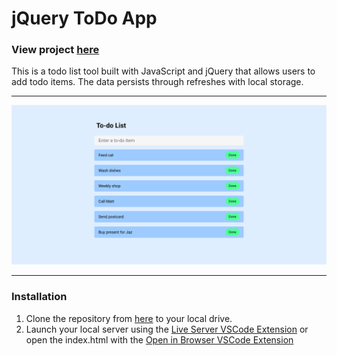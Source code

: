 # jQuery ToDo App

### View project [here](https://sam-xander.github.io/jquery-todo/)

This is a todo list tool built with JavaScript and jQuery that allows users to add todo items. The data persists through refreshes with local storage.

---

![](/jquery-todo-screenshot.png)

---

### Installation
 
 1. Clone the repository from [here](https://github.com/sam-xander/jquery-planner/) to your local drive.
 2. Launch your local server using the [Live Server VSCode Extension](https://marketplace.visualstudio.com/items?itemName=ritwickdey.LiveServer) or open the index.html with the [Open in Browser VSCode Extension](https://marketplace.visualstudio.com/items?itemName=techer.open-in-browser)

